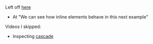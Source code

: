 Left off [here](https://developer.mozilla.org/en-US/docs/Learn/CSS/Building_blocks/The_box_model)
* At "We can see how inline elements behave in this next example"

Videos I skipped:
* Inspecting [cascade](https://www.youtube.com/watch?v=Sp9ZfSvpf7A&ab_channel=MozillaDeveloper)
